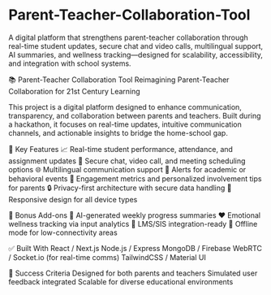 # Parent-Teacher-Collaboration-Tool
A digital platform that strengthens parent-teacher collaboration through real-time student updates, secure chat and video calls, multilingual support, AI summaries, and wellness tracking—designed for scalability, accessibility, and integration with school systems.

📚 Parent-Teacher Collaboration Tool
Reimagining Parent-Teacher Collaboration for 21st Century Learning

This project is a digital platform designed to enhance communication, transparency, and collaboration between parents and teachers. Built during a hackathon, it focuses on real-time updates, intuitive communication channels, and actionable insights to bridge the home-school gap.

🚀 Key Features
    📈 Real-time student performance, attendance, and assignment updates
    💬 Secure chat, video call, and meeting scheduling options
    🌐 Multilingual communication support
    🔔 Alerts for academic or behavioral events
    🧭 Engagement metrics and personalized involvement tips for parents
    🔒 Privacy-first architecture with secure data handling
    📱 Responsive design for all device types

🌟 Bonus Add-ons
    🧠 AI-generated weekly progress summaries
    ❤️ Emotional wellness tracking via input analytics
    🔗 LMS/SIS integration-ready
    📶 Offline mode for low-connectivity areas

✅ Built With
    React / Next.js
    Node.js / Express
    MongoDB / Firebase
    WebRTC / Socket.io (for real-time comms)
    TailwindCSS / Material UI

🧪 Success Criteria
    Designed for both parents and teachers
    Simulated user feedback integrated
    Scalable for diverse educational environments
